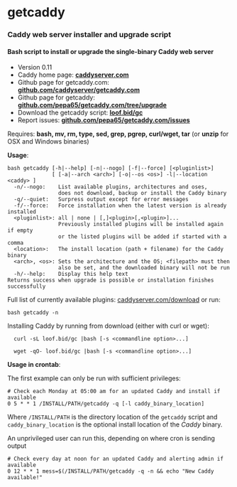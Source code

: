 # getcaddy

### Caddy web server installer and upgrade script

#### Bash script to install or upgrade the single-binary Caddy web server

* Version 0.11
* Caddy home page: **[caddyserver.com](https://caddyserver.com)**
* Github page for getcaddy.com: **[github.com/caddyserver/getcaddy.com](https://github.com/caddyserver/getcaddy.com)**
* Github page for getcaddy: **[github.com/pepa65/getcaddy.com/tree/upgrade](https://github.com/pepa65/getcaddy.com/tree/upgrade)**
* Download the getcaddy script: **[loof.bid/gc](https://loof.bid/gc)**
* Report issues: **[github.com/pepa65/getcaddy.com/issues](https://github.com/pepa65/getcaddy.com/issues)**

Requires: **bash, mv, rm, type, sed, grep, pgrep, curl/wget, tar**
(or **unzip** for OSX and Windows binaries)

**Usage**:
```
bash getcaddy [-h|--help] [-n|--nogo] [-f|--force] [<pluginlist>]
              [ [-a|--arch <arch>] [-o|--os <os>] -l|--location <caddy> ]
  -n/--nogo:    List available plugins, architectures and oses,
                does not download, backup or install the Caddy binary
  -q/--quiet:   Surpress output except for error messages
  -f/--force:   Force installation when the latest version is already installed
  <pluginlist>: all | none | [,]<plugin>[,<plugin>]...
                Previously installed plugins will be installed again if empty
                or the listed plugins will be added if started with a comma
  <location>:   The install location (path + filename) for the Caddy binary
  <arch>, <os>: Sets the architecture and the OS; <filepath> must then
                also be set, and the downloaded binary will not be run
  -h/--help:    Display this help text
Returns success when upgrade is possible or installation finishes successfully
```
Full list of currently available plugins: [caddyserver.com/download](https://caddyserver.com/download)
or run:

`bash getcaddy -n`

Installing Caddy by running from download (either with curl or wget):

`  curl -sL loof.bid/gc |bash [-s <commandline option>...]`

`  wget -qO- loof.bid/gc |bash [-s <commandline option>...]`

**Usage in crontab**:

The first example can only be run with sufficient privileges:
```cron
# Check each Monday at 05:00 am for an updated Caddy and install if available
0 5 * * 1 /INSTALL/PATH/getcaddy -q [-l caddy_binary_location]
```
Where `/INSTALL/PATH` is the directory location of the `getcaddy` script and
`caddy_binary_location` is the optional install location of the *Caddy* binary.

An unprivileged user can run this, depending on where cron is sending output
```cron
# Check every day at noon for an updated Caddy and alerting admin if available
0 12 * * 1 mess=$(/INSTALL/PATH/getcaddy -q -n && echo "New Caddy available!"
```
